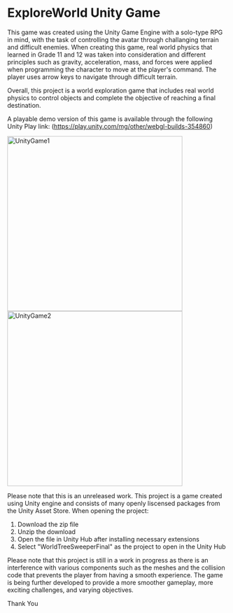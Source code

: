 # ExploreWorld Unity Game

This game was created using the Unity Game Engine with a solo-type RPG in mind, with the task of controlling the avatar through challanging terrain and difficult enemies. When creating this game, real world physics that learned in Grade 11 and 12 was taken into consideration and different principles such as gravity, acceleration, mass, and forces were applied when programming the character to move at the player's command. The player uses arrow keys to navigate through difficult terrain. 

Overall, this project is a world exploration game that includes real world physics to control objects and complete the objective of reaching a final destination.

A playable demo version of this game is available through the following Unity Play link:
(https://play.unity.com/mg/other/webgl-builds-354860)

<img width="400" alt="UnityGame1" src="https://user-images.githubusercontent.com/86132908/216204924-7b5c965d-8d89-481c-8dba-848c1814f03b.PNG"><img width="400" alt="UnityGame2" src="https://user-images.githubusercontent.com/86132908/216208081-e9ecbf8f-ce0b-4ec9-98b4-327541bc7e32.PNG">

Please note that this is an unreleased work. 
This project is a game created using Unity engine and consists of many openly liscensed packages from the Unity Asset Store.
When opening the project:
1. Download the zip file
2. Unzip the download
3. Open the file in Unity Hub after installing necessary extensions
4. Select "WorldTreeSweeperFinal" as the project to open in the Unity Hub

Please note that this project is still in a work in progress as there is an interference with various components such as the meshes and the collision code that prevents the player from having a smooth experience. The game is being further developed to provide a more smoother gameplay, more exciting challenges, and varying objectives.

Thank You
